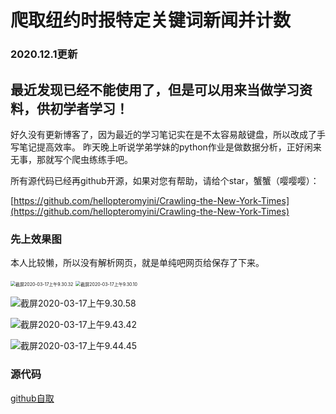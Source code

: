 # 爬取纽约时报特定关键词新闻并计数
### 2020.12.1更新
最近发现已经不能使用了，但是可以用来当做学习资料，供初学者学习！
---
好久没有更新博客了，因为最近的学习笔记实在是不太容易敲键盘，所以改成了手写笔记提高效率。
昨天晚上听说学弟学妹的python作业是做数据分析，正好闲来无事，那就写个爬虫练练手吧。

所有源代码已经再github开源，如果对您有帮助，请给个star，蟹蟹（嘤嘤嘤）：

[https://github.com/hellopteromyini/Crawling-the-New-York-Times](https://github.com/hellopteromyini/Crawling-the-New-York-Times)

### 先上效果图

本人比较懒，所以没有解析网页，就是单纯吧网页给保存了下来。

<img src="https://mweb-1258283078.cos.ap-chongqing.myqcloud.com/typaro/mac/013036.png" alt="截屏2020-03-17上午9.30.32" style="zoom:50%;" />

<img src="https://mweb-1258283078.cos.ap-chongqing.myqcloud.com/typaro/mac/013013.png" alt="截屏2020-03-17上午9.30.10" style="zoom:50%;" />

![截屏2020-03-17上午9.30.58](https://mweb-1258283078.cos.ap-chongqing.myqcloud.com/typaro/mac/013102.png)

![截屏2020-03-17上午9.43.42](https://mweb-1258283078.cos.ap-chongqing.myqcloud.com/typaro/mac/014351.png)



 ![截屏2020-03-17上午9.44.45](https://mweb-1258283078.cos.ap-chongqing.myqcloud.com/typaro/mac/014450.png)

### 源代码

[github自取](https://github.com/hellopteromyini/Crawling-the-New-York-Times)

